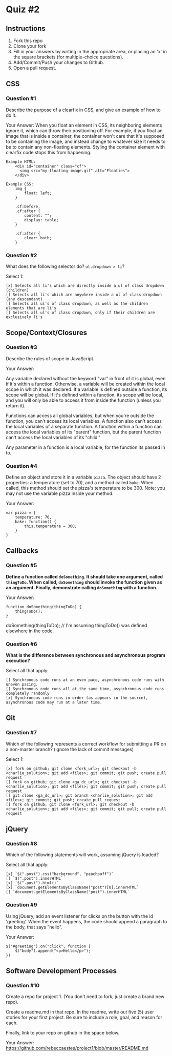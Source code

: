# Quiz #2

## Instructions

1. Fork this repo
2. Clone your fork
3. Fill in your answers by writing in the appropriate area, or placing an 'x' in
the square brackets (for multiple-choice questions).
4. Add/Commit/Push your changes to Github.
5. Open a pull request.

## CSS

### Question #1

Describe the purpose of a clearfix in CSS, and give an example of how to do it.

Your Answer:
When you float an element in CSS, its neighboring elements ignore it, which can throw their positioning off. For example, if you float an image that is inside a container, the container won't care that it's supposed to be containing the image, and instead change to whatever size it needs to be to contain any non-floating elements. Styling the container element with clearfix code stops this from happening.

```
Example HTML:
	<div id="container" class="cf">
	  <img src="my-floating-image.gif" alt="Floaties"> 
	</div>

Example CSS:
	img {
		float: left;
	}

	.cf:before,
	.cf:after {
	    content: ""; 
	    display: table; 
	}

	.cf:after {
	    clear: both;
	}
```

### Question #2

What does the following selector do?  `ul.dropdown > li`?

Select 1:
```
[x] Selects all li's which are directly inside a ul of class dropdown (children)
[] Selects all li's which are anywhere inside a ul of class dropdown (any descendant)
[] Selects all ul's of class dropdown, as well as the children elements that are li's
[] Selects all ul's of class dropdown, only if their children are exclusively li's
```

## Scope/Context/Closures

### Question #3

Describe the rules of scope in JavaScript.

Your Answer:

Any variable declared without the keyword "var" in front of it is global, even if it's within a function. Otherwise, a variable will be created within the local scope in which it was declared. If a variable is defined outside a function, its scope will be global. If it's defined within a function, its scope will be local, and you will only be able to access it from inside the function (unless you return it).

Functions can access all global variables, but when you're outside the function, you can't access its local variables. A function also can't access the local variables of a separate function. A function within a function can access the local variables of its "parent" function, but the parent function can't access the local variables of its "child."

Any parameter in a function is a local variable, for the function its passed in to.


### Question #4

Define an object and store it in a variable `pizza`. The object should have 2
properties: a temperature (set to 70), and a method called `bake`. When called,
this method should set the pizza's temperature to be 300. Note: you may not use
the variable pizza inside your method.

Your Answer:
```
var pizza = {
	temperature: 70,
	bake: function() {
		this.temperature = 300;
	}
}
```

## Callbacks

### Question #5

**Define a function called `doSomething`. It should take one argument, called
`thingToDo`. When called, `doSomething` should invoke the function given as an
argument. Finally, demonstrate calling `doSomething` with a function.**

Your Answer:
```
function doSomething(thingToDo) {
	thingToDo();
}
```

doSomething(thingToDo);	// I'm assuming thingToDo() was defined elsewhere in the code.

### Question #6

**What is the difference between synchronous and asynchronous program execution?**

Select all that apply:
```
[] Synchronous code runs at an even pace, asynchronous code runs with uneven pacing.
[] Synchronous code runs all at the same time, asynchronous code runs completely randomly
[x] Synchronous code runs in order (as appears in the source), asynchronous code may run at a later time.
```

## Git

### Question #7

Which of the following represents a correct workflow for submitting a PR on a non-master branch?
(ignore the lack of commit messages)

Select 1:
```
[x] fork on github; git clone <fork_url>; git checkout -b <charlie_solution>; git add <files>; git commit; git push; create pull request
[] fork on github; git clone <ga_dc_url>; git checkout -b <charlie_solution>; git add <files>; git commit; git push; create pull request
[] git clone <ga_dc_url>; git branch <charlie_solution>; git add <files>; git commit; git push; create pull request
[] fork on github; git clone <fork_url>; git checkout -b <charlie_solution>; git add <files>; git commit; git pull; create pull request
```

## jQuery

### Question #8

Which of the following statements will work, assuming jQuery is loaded?

Select all that apply:
```
[x] `$(".post").css("background", "peachpuff")`
[] `$(".post").innerHTML`
[x] `$(".post").html()`
[x] `document.getElementsByClassName("post")[0].innerHTML`
[] `document.getElementsByClassName("post").innerHTML`
```

### Question #9

Using jQuery, add an event listener for clicks on the button with the id
'greeting'. When the event happens, the code should append a paragraph to the
body, that says "hello".

Your Answer:
```
$("#greeting").on("click", function {
	$("body").append("<p>Hello</p>");
})
```

## Software Development Processes

### Question #10

Create a repo for project 1. (You don't need to fork, just create a brand new repo).

Create a readme.md in that repo. In the readme, write out five (5) user stories for your first project. Be sure to include a
role, goal, and reason for each.

Finally, link to your repo on github in the space below.

Your Answer:
https://github.com/rebeccaestes/project1/blob/master/README.md
